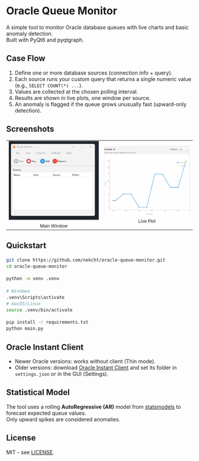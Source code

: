 # Oracle Queue Monitor

A simple tool to monitor Oracle database queues with live charts and basic anomaly detection.  
Built with PyQt6 and pyqtgraph.
  
## Case Flow
1. Define one or more database sources (connection info + query).
2. Each source runs your custom query that returns a single numeric value (e.g., `SELECT COUNT(*) ...`).
3. Values are collected at the chosen polling interval.
4. Results are shown in live plots, one window per source.
5. An anomaly is flagged if the queue grows unusually fast (upward-only detection).

## Screenshots

<table>
  <tr>
    <td align="center">
      <img src="docs/main_window.jpg" alt="Main Window" width="400"/><br/>
      <sub>Main Window</sub>
    </td>
    <td align="center">
      <img src="docs/plot.png" alt="Live Plot" width="400"/><br/>
      <sub>Live Plot</sub>
    </td>
  </tr>
</table>

## Quickstart
```bash
git clone https://github.com/nekcht/oracle-queue-monitor.git
cd oracle-queue-monitor

python -m venv .venv

# Windows
.venv\Scripts\activate
# macOS/Linux
source .venv/bin/activate

pip install -r requirements.txt
python main.py
```

## Oracle Instant Client
- Newer Oracle versions: works without client (Thin mode).  
- Older versions: download [Oracle Instant Client](https://www.oracle.com/database/technologies/instant-client/downloads.html) and set its folder in `settings.json` or in the GUI (Settings).

## Statistical Model
The tool uses a rolling **AutoRegressive (AR)** model from [statsmodels](https://www.statsmodels.org/stable/generated/statsmodels.tsa.ar_model.AutoReg.html) to forecast expected queue values.  
Only upward spikes are considered anomalies.  

## License
MIT - see [LICENSE](LICENSE).
